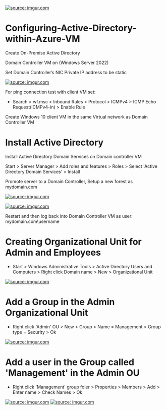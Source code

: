  <a href="https://imgur.com/ibOHthW"><img src="https://i.imgur.com//ibOHthW.png" title="source: imgur.com" /></a>
# Configuring-Active-Directory-within-Azure-VM

Create On-Premise Active Directory

Domain Controller VM on (Windows Server 2022)

Set Domain Controller’s NIC Private IP address to be static
  
  <a href="https://imgur.com/Laebe0Z"><img src="https://i.imgur.com//Laebe0Z.png" title="source: imgur.com" /></a>

 For ping connection test with client VM set:
 
- Search > wf.msc > Inbound Rules > Protocol > ICMPv4 > ICMP Echo Request(ICMPv4-in) > Enable Rule

Create Windows 10 client VM in the same Virtual network as Domain Controller VM

# Install Active Directory

  Install Active Directory Domain Services on Domain controller VM

Start > Server Manager > Add roles and features > Roles > Select 'Active Directory Domain Services' > Install

Promote server to a Domain Controller, Setup a new forest as mydomain.com 

  <a href="https://imgur.com/hTsu0ib"><img src="https://i.imgur.com//hTsu0ib.png" title="source: imgur.com" /></a>

  <a href="https://imgur.com/oRyXvhY"><img src="https://i.imgur.com//oRyXvhY.png" title="source: imgur.com" /></a>

Restart and then log back into Domain Controller VM as user: mydomain.com\username

# Creating Organizational Unit for Admin and Employees 
 
  - Start > Windows Administrative Tools > Active Directory Users and Computers > Right click Domain name > New > Organizational Unit

<a href="https://imgur.com/aiYut1y"><img src="https://i.imgur.com//aiYut1y.png" title="source: imgur.com" /></a>

# Add a Group in the Admin Organizational Unit

  - Right click 'Admin' OU > New > Group > Name = Management > Group type = Security > Ok

<a href="https://imgur.com/HmlACWh"><img src="https://i.imgur.com//HmlACWh.png" title="source: imgur.com" /></a>

# Add a user in the Group called 'Management' in the Admin OU

  - Right click 'Management' group foler > Properties > Members > Add > Enter name > Check Names > Ok

<a href="https://imgur.com/NZUbT7Q"><img src="https://i.imgur.com//NZUbT7Q.png" title="source: imgur.com" /></a>
<a href="https://imgur.com/4kleAAK"><img src="https://i.imgur.com//4kleAAK.png" title="source: imgur.com" /></a>





